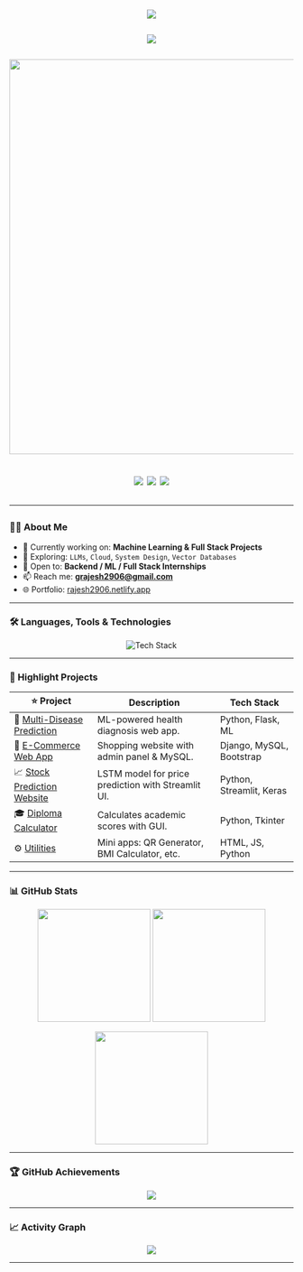 <h1 align="center">

<p align="center">
  <img src="https://capsule-render.vercel.app/api?type=waving&color=0:1E90FF,100:00CED1&height=120&section=header&text=Rajesh+Gangadharam&fontSize=40&fontColor=ffffff" />
</p>

<p align="center">
  <img src="https://readme-typing-svg.herokuapp.com?font=Fira+Code&size=26&pause=1000&center=true&vCenter=true&multiline=true&width=850&height=100&lines=Full+Stack+Developer;ML+Engineer+in+Progress;Passionate+Problem+Solver+%F0%9F%94%A5;Code.+Learn.+Build." />
</p>

<p align="center">
  <a href="https://skyline.github.com/RAJESH2961/2024">
    <img src="https://github.com/RAJESH2961/RAJESH2961/blob/main/assets/skyline.gif" width="700" />
  </a>
</p>

<p align="center">
  <img src="https://komarev.com/ghpvc/?username=RAJESH2961&label=Profile%20Views&color=1E90FF&style=flat-square" />
  <img src="https://img.shields.io/github/followers/RAJESH2961?label=Followers&style=social" />
  <a href="https://rajesh2906.netlify.app/">
    <img src="https://img.shields.io/badge/Portfolio-rajesh2906.netlify.app-00CED1?style=flat-square&logo=netlify&logoColor=white" />
  </a>
</p>

---

### 👨‍💻 About Me

- 🔭 Currently working on: **Machine Learning & Full Stack Projects**
- 🌱 Exploring: `LLMs`, `Cloud`, `System Design`, `Vector Databases`
- 💼 Open to: **Backend / ML / Full Stack Internships**
- 📫 Reach me: **grajesh2906@gmail.com**
- 🌐 Portfolio: [rajesh2906.netlify.app](https://rajesh2906.netlify.app/)

---

### 🛠️ Languages, Tools & Technologies

<p align="center">
  <img src="https://skillicons.dev/icons?i=python,django,flask,fastapi,js,react,tailwind,html,css,bootstrap,java,sqlite,mysql,postgres,aws,vercel,postman,figma,git,github,vscode" alt="Tech Stack" />
</p>

---

### 🚀 Highlight Projects

| ⭐ Project | Description | Tech Stack |
|--------|-------------|------------|
| 🧠 [Multi-Disease Prediction](https://github.com/RAJESH2961/Multi-Disease-Prediction) | ML-powered health diagnosis web app. | Python, Flask, ML |
| 🛒 [E-Commerce Web App](https://github.com/RAJESH2961/E-commerce) | Shopping website with admin panel & MySQL. | Django, MySQL, Bootstrap |
| 📈 [Stock Prediction Website](https://github.com/RAJESH2961/stock-prediction-portal) | LSTM model for price prediction with Streamlit UI. | Python, Streamlit, Keras |
| 🎓 [Diploma Calculator](https://github.com/RAJESH2961/Diploma_Percentage_calculator) | Calculates academic scores with GUI. | Python, Tkinter |
| ⚙️ [Utilities](https://github.com/RAJESH2961?tab=repositories) | Mini apps: QR Generator, BMI Calculator, etc. | HTML, JS, Python |

---

### 📊 GitHub Stats

<p align="center">
  <img src="https://github-readme-stats.vercel.app/api?username=RAJESH2961&show_icons=true&theme=tokyonight&rank_icon=github" height="200"/>
  <img src="https://github-readme-streak-stats.herokuapp.com/?user=RAJESH2961&theme=tokyonight" height="200"/>
</p>

<p align="center">
  <img src="https://github-readme-stats.vercel.app/api/top-langs/?username=RAJESH2961&layout=compact&theme=tokyonight" height="200"/>
</p>

---

### 🏆 GitHub Achievements

<p align="center">
  <img src="https://github-profile-trophy.vercel.app/?username=RAJESH2961&theme=gruvbox&column=7" />
</p>

---

### 📈 Activity Graph

<p align="center">
  <img src="https://github-readme-activity-graph.vercel.app/graph?username=RAJESH2961&theme=react-dark" />
</p>

---

